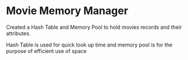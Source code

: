 # Movie Memory Manager

Created a Hash Table and Memory Pool to hold 
    movies records and their attributes. 

Hash Table is used for quick look up time and 
    memory pool is for the purpose of efficient use
    of space
